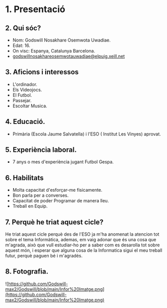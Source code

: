 # 1. Presentació

## 2. Qui sóc?
* Nom: Godswill Nosakhare Osemwota Uwadiae.
* Edat: 16.
* On visc: Espanya, Catalunya Barcelona.
* godswillnosakhareosemwotauwadiae@elpuig.xeill.net

## 3. Aficions i interessos
* L'ordinador.
* Els Videojocs.
* El Futbol.
* Passejar.
* Escoltar Musica.

## 4. Educació.
* Primària (Escola Jaume Salvatella) i l'ESO ( Institut Les Vinyes) aprovat.

## 5. Experiència laboral.
* 7 anys o mes d'experiència jugant Futbol Gespa.

## 6. Habilitats
* Molta capacitat d'esforçar-me fisicamente.
* Bon parla per a converses.
* Capacitat de poder Programar de manera lleu.
* Treball en Equip.

## 7. Perquè he triat aquest cicle?
He triat aquest cicle perquè des de l'ESO ja m'ha anomenat la atencion tot sobre el tema Informàtica, ademas, em vaig adonar que és una cosa que m'agrada, això que vull estudiar-ho per a saber com es desarolla tot sobre aquest món, i esperar que alguna cosa de la Informatica sigui el meu treball futur, perquè paguen bé i m'agradés.

## 8. Fotografia.
![https://github.com/Godswill-max2/Godswill/blob/main/Infor%20Imatge.png](https://github.com/Godswill-max2/Godswill/blob/main/Infor%20Imatge.png) 


